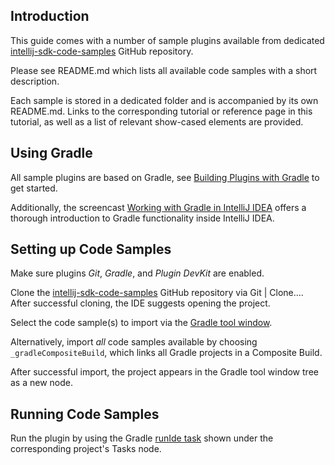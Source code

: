 [//]: # (title: Code Samples)

<!-- Copyright 2000-2021 JetBrains s.r.o. and other contributors. Use of this source code is governed by the Apache 2.0 license that can be found in the LICENSE file. -->

## Introduction

This guide comes with a number of sample plugins available from dedicated [intellij-sdk-code-samples](https://github.com/JetBrains/intellij-sdk-code-samples) GitHub repository.

Please see <path>README.md</path> which lists all available code samples with a short description.

Each sample is stored in a dedicated folder and is accompanied by its own <path>README.md</path>. Links to the corresponding tutorial or reference page in this tutorial, as well as a list of relevant show-cased elements are provided.

## Using Gradle

All sample plugins are based on Gradle, see [Building Plugins with Gradle](gradle_build_system.md) to get started.

Additionally, the screencast [Working with Gradle in IntelliJ IDEA](https://www.youtube.com/watch?v=6V6G3RyxEMk) offers a thorough introduction to Gradle functionality inside IntelliJ IDEA.

## Setting up Code Samples

Make sure plugins _Git_, _Gradle_, and _Plugin DevKit_ are enabled.

Clone the [intellij-sdk-code-samples](https://github.com/JetBrains/intellij-sdk-code-samples) GitHub repository via <control>Git | Clone...</control>. After successful cloning, the IDE suggests opening the project.

Select the code sample(s) to import via the [Gradle tool window](https://www.jetbrains.com/help/idea/gradle.html#link_gradle_project).

Alternatively, import _all_ code samples available by choosing `_gradleCompositeBuild`, which links all Gradle projects in a Composite Build.

After successful import, the project appears in the Gradle tool window tree as a new node.

## Running Code Samples

Run the plugin by using the Gradle [runIde task](gradle_prerequisites.md#executing-the-plugin) shown under the corresponding project's <control>Tasks</control> node.
